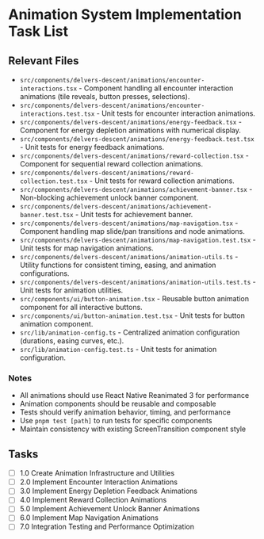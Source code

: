 # Animation System Implementation Task List

## Relevant Files

- `src/components/delvers-descent/animations/encounter-interactions.tsx` - Component handling all encounter interaction animations (tile reveals, button presses, selections).
- `src/components/delvers-descent/animations/encounter-interactions.test.tsx` - Unit tests for encounter interaction animations.
- `src/components/delvers-descent/animations/energy-feedback.tsx` - Component for energy depletion animations with numerical display.
- `src/components/delvers-descent/animations/energy-feedback.test.tsx` - Unit tests for energy feedback animations.
- `src/components/delvers-descent/animations/reward-collection.tsx` - Component for sequential reward collection animations.
- `src/components/delvers-descent/animations/reward-collection.test.tsx` - Unit tests for reward collection animations.
- `src/components/delvers-descent/animations/achievement-banner.tsx` - Non-blocking achievement unlock banner component.
- `src/components/delvers-descent/animations/achievement-banner.test.tsx` - Unit tests for achievement banner.
- `src/components/delvers-descent/animations/map-navigation.tsx` - Component handling map slide/pan transitions and node animations.
- `src/components/delvers-descent/animations/map-navigation.test.tsx` - Unit tests for map navigation animations.
- `src/components/delvers-descent/animations/animation-utils.ts` - Utility functions for consistent timing, easing, and animation configurations.
- `src/components/delvers-descent/animations/animation-utils.test.ts` - Unit tests for animation utilities.
- `src/components/ui/button-animation.tsx` - Reusable button animation component for all interactive buttons.
- `src/components/ui/button-animation.test.tsx` - Unit tests for button animation component.
- `src/lib/animation-config.ts` - Centralized animation configuration (durations, easing curves, etc.).
- `src/lib/animation-config.test.ts` - Unit tests for animation configuration.

### Notes

- All animations should use React Native Reanimated 3 for performance
- Animation components should be reusable and composable
- Tests should verify animation behavior, timing, and performance
- Use `pnpm test [path]` to run tests for specific components
- Maintain consistency with existing ScreenTransition component style

## Tasks

- [ ] 1.0 Create Animation Infrastructure and Utilities
- [ ] 2.0 Implement Encounter Interaction Animations
- [ ] 3.0 Implement Energy Depletion Feedback Animations
- [ ] 4.0 Implement Reward Collection Animations
- [ ] 5.0 Implement Achievement Unlock Banner Animations
- [ ] 6.0 Implement Map Navigation Animations
- [ ] 7.0 Integration Testing and Performance Optimization
